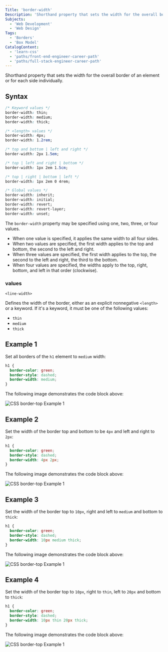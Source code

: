 ```yaml
---
Title: 'border-width'
Description: 'Shorthand property that sets the width for the overall border of an element or for each side individually.'
Subjects:
  - 'Web Development'
  - 'Web Design'
Tags:
  - 'Borders'
  - 'Box Model'
CatalogContent:
  - 'learn-css'
  - 'paths/front-end-engineer-career-path'
  - 'paths/full-stack-engineer-career-path'
---
```


Shorthand property that sets the width for the overall border of an element or for each side individually.

## Syntax

```css
/* Keyword values */
border-width: thin;
border-width: medium;
border-width: thick;

/* <length> values */
border-width: 4px;
border-width: 1.2rem;

/* top and bottom | left and right */
border-width: 2px 1.5em;

/* top | left and right | bottom */
border-width: 1px 2em 1.5cm;

/* top | right | bottom | left */
border-width: 1px 2em 0 4rem;

/* Global values */
border-width: inherit;
border-width: initial;
border-width: revert;
border-width: revert-layer;
border-width: unset;
```

The `border-width` property may be specified using one, two, three, or four values.

- When one value is specified, it applies the same width to all four sides.
- When two values are specified, the first width applies to the top and bottom, the second to the left and right.
- When three values are specified, the first width applies to the top, the second to the left and right, the third to the bottom.
- When four values are specified, the widths apply to the top, right, bottom, and left in that order (clockwise).

### values
`<line-width>`

Defines the width of the border, either as an explicit nonnegative `<length>` or a keyword. If it's a keyword, it must be one of the following values:
- `thin`
- `medium`
- `thick`

## Example 1

Set all borders of the `h1` element to `medium` width:

```css
h1 {
  border-color: green;
  border-style: dashed;
  border-width: medium;
}
```
The following image demonstrates the code block above:

![CSS border-top Example 1](https://raw.githubusercontent.com/Codecademy/docs/main/media/css-borders-border-width-example1.png)

## Example 2

Set the width of the border top and bottom to be `4px` and left and right to `2px`:

```css
h1 {
  border-color: green;
  border-style: dashed;
  border-width: 4px 2px;
}
```
The following image demonstrates the code block above:

![CSS border-top Example 1](https://raw.githubusercontent.com/Codecademy/docs/main/media/css-borders-border-width-example1.png)

## Example 3

Set the width of the border top to `10px`, right and left to `medium` and bottom to `thick`:

```css
h1 {
  border-color: green;
  border-style: dashed;
  border-width: 10px medium thick;
}
```
The following image demonstrates the code block above:

![CSS border-top Example 1](https://raw.githubusercontent.com/Codecademy/docs/main/media/css-borders-border-width-example1.png)

## Example 4

Set the width of the border top to `10px`, right to `thin`, left to `20px` and bottom to `thick`:

```css
h1 {
  border-color: green;
  border-style: dashed;
  border-width: 10px thin 20px thick;
}
```
The following image demonstrates the code block above:

![CSS border-top Example 1](https://raw.githubusercontent.com/Codecademy/docs/main/media/css-borders-border-width-example1.png)
